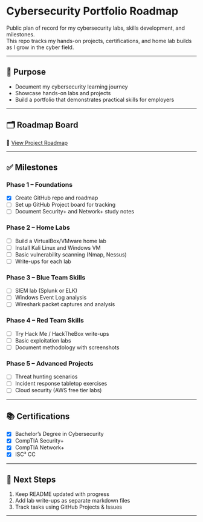
# Cybersecurity Portfolio Roadmap

Public plan of record for my cybersecurity labs, skills development, and milestones.  
This repo tracks my hands-on projects, certifications, and home lab builds as I grow in the cyber field.

---

## 🎯 Purpose
- Document my cybersecurity learning journey  
- Showcase hands-on labs and projects  
- Build a portfolio that demonstrates practical skills for employers  

---

## 🗂 Roadmap Board
📌 [View Project Roadmap](../../projects/1)  

---

## ✅ Milestones

### Phase 1 – Foundations
- [x] Create GitHub repo and roadmap  
- [ ] Set up GitHub Project board for tracking  
- [ ] Document Security+ and Network+ study notes  

### Phase 2 – Home Labs
- [ ] Build a VirtualBox/VMware home lab  
- [ ] Install Kali Linux and Windows VM  
- [ ] Basic vulnerability scanning (Nmap, Nessus)  
- [ ] Write-ups for each lab  

### Phase 3 – Blue Team Skills
- [ ] SIEM lab (Splunk or ELK)  
- [ ] Windows Event Log analysis  
- [ ] Wireshark packet captures and analysis  

### Phase 4 – Red Team Skills
- [ ] Try Hack Me / HackTheBox write-ups  
- [ ] Basic exploitation labs  
- [ ] Document methodology with screenshots  

### Phase 5 – Advanced Projects
- [ ] Threat hunting scenarios  
- [ ] Incident response tabletop exercises  
- [ ] Cloud security (AWS free tier labs)  

---

## 📚 Certifications
- [x] Bachelor’s Degree in Cybersecurity  
- [x] CompTIA Security+  
- [x] CompTIA Network+  
- [x] ISC² CC  

---

## 🔗 Next Steps
1. Keep README updated with progress  
2. Add lab write-ups as separate markdown files  
3. Track tasks using GitHub Projects & Issues  

---
